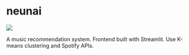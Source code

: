 # neunai

<a href="https://neunai.streamlit.app/" title="Python Version"><img src="https://static.streamlit.io/badges/streamlit_badge_black_white.svg"></a><br>

A music recommendation system. Frontend built with Streamlit. Use K-means clustering and Spotify APIs.